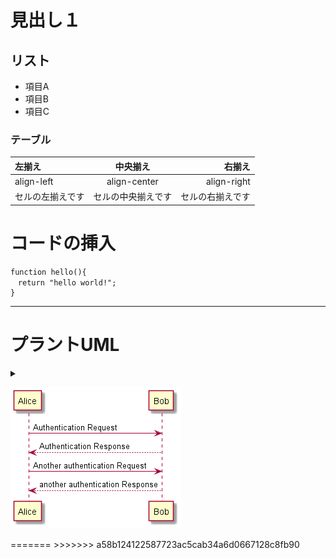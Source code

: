 # 見出し１

## リスト

* 項目A
* 項目B
* 項目C

### テーブル

|左揃え|中央揃え|右揃え|
|:---|:---:|--:|
|align-left|align-center|align-right|
|セルの左揃えです|セルの中央揃えです|セルの右揃えです|

# コードの挿入

```
function hello(){
　return "hello world!";
}
```

***

# プラントUML

<details>
<summary>

![](/img/markdown/ts.png)

</summary>

```puml
@startuml ts
Alice -> Bob: Authentication Request
Bob --> Alice: Authentication Response

Alice -> Bob: Another authentication Request
Alice <-- Bob: another authentication Response
@enduml
```
<<<<<<< HEAD

</details>
=======
>>>>>>> a58b124122587723ac5cab34a6d0667128c8fb90
